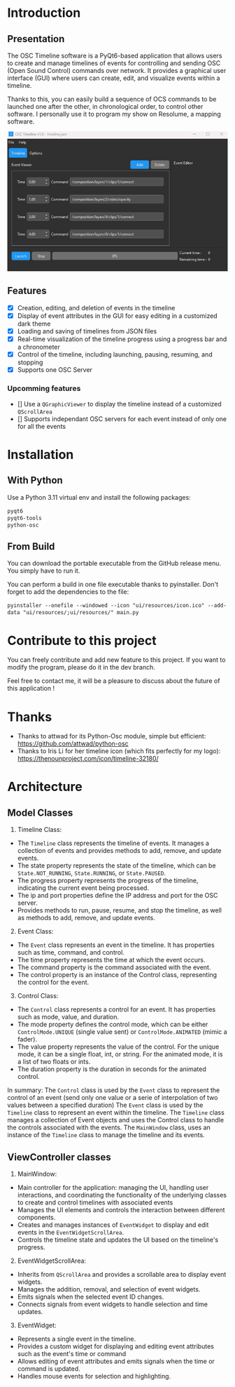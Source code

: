 # Introduction

## Presentation

The OSC Timeline software is a PyQt6-based application that allows users to create and manage timelines of events for controlling and sending OSC (Open Sound Control) commands over network. It provides a graphical user interface (GUI) where users can create, edit, and visualize events within a timeline.

Thanks to this, you can easily build a sequence of OCS commands to be launched one after the other, in chronological order, to control other software. I personally use it to program my show on Resolume, a mapping software.

![OSC Timeline Demo](images/OSCTimelineDemo.gif)

## Features

- [x] Creation, editing, and deletion of events in the timeline
- [x] Display of event attributes in the GUI for easy editing in a customized dark theme
- [x] Loading and saving of timelines from JSON files
- [x] Real-time visualization of the timeline progress using a progress bar and a chronometer
- [x] Control of the timeline, including launching, pausing, resuming, and stopping
- [x] Supports one OSC Server

### Upcomming features

- [] Use a `QGraphicViewer` to display the timeline instead of a customized `QScrollArea`
- [] Supports independant OSC servers for each event instead of only one for all the events

# Installation

## With Python

Use a Python 3.11 virtual env and install the following packages:

```
pyqt6
pyqt6-tools
python-osc
```

## From Build

You can download the portable executable from the GitHub release menu.
You simply have to run it.

You can perform a build in one file executable thanks to pyinstaller. Don't forget to add the dependencies to the file:

```
pyinstaller --onefile --windowed --icon "ui/resources/icon.ico" --add-data "ui/resources/;ui/resources/" main.py
```

# Contribute to this project

You can freely contribute and add new feature to this project. If you want to modify the program, please do it in the dev branch.

Feel free to contact me, it will be a pleasure to discuss about the future of this application !

# Thanks

- Thanks to attwad for its Python-Osc module, simple but efficient: https://github.com/attwad/python-osc
- Thanks to Iris Li for her timeline icon (which fits perfectly for my logo): https://thenounproject.com/icon/timeline-32180/

# Architecture

## Model Classes

1. Timeline Class:

- The `Timeline` class represents the timeline of events. It manages a collection of events and provides methods to add, remove, and update events.
- The state property represents the state of the timeline, which can be `State.NOT_RUNNING`, `State.RUNNING`, or `State.PAUSED`.
- The progress property represents the progress of the timeline, indicating the current event being processed.
- The ip and port properties define the IP address and port for the OSC server.
- Provides methods to run, pause, resume, and stop the timeline, as well as methods to add, remove, and update events.

2. Event Class:

- The `Event` class represents an event in the timeline. It has properties such as time, command, and control.
- The time property represents the time at which the event occurs.
- The command property is the command associated with the event.
- The control property is an instance of the Control class, representing the control for the event.

3. Control Class:

- The `Control` class represents a control for an event. It has properties such as mode, value, and duration.
- The mode property defines the control mode, which can be either `ControlMode.UNIQUE` (single value sent) or `ControlMode.ANIMATED` (mimic a fader).
- The value property represents the value of the control. For the unique mode, it can be a single float, int, or string. For the animated mode, it is a list of two floats or ints.
- The duration property is the duration in seconds for the animated control.

In summary:
The `Control` class is used by the `Event` class to represent the control of an event (send only one value or a serie of interpolation of two values between a specified duration)
The `Event` class is used by the `Timeline` class to represent an event within the timeline.
The `Timeline` class manages a collection of Event objects and uses the Control class to handle the controls associated with the events.
The `MainWindow` class, uses an instance of the `Timeline` class to manage the timeline and its events.

## ViewController classes

1. MainWindow:

- Main controller for the application: managing the UI, handling user interactions, and coordinating the functionality of the underlying classes to create and control timelines with associated events
- Manages the UI elements and controls the interaction between different components.
- Creates and manages instances of `EventWidget` to display and edit events in the `EventWidgetScrollArea`.
- Controls the timeline state and updates the UI based on the timeline's progress.

2. EventWidgetScrollArea:

- Inherits from `QScrollArea` and provides a scrollable area to display event widgets.
- Manages the addition, removal, and selection of event widgets.
- Emits signals when the selected event ID changes.
- Connects signals from event widgets to handle selection and time updates.

3. EventWidget:

- Represents a single event in the timeline.
- Provides a custom widget for displaying and editing event attributes such as the event's time or command
- Allows editing of event attributes and emits signals when the time or command is updated.
- Handles mouse events for selection and highlighting.

